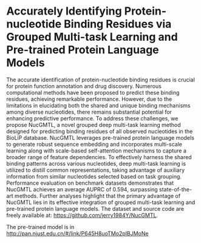 # Accurately Identifying Protein-nucleotide Binding Residues via Grouped Multi-task Learning and Pre-trained Protein Language Models

The accurate identification of protein-nucleotide binding residues is crucial for protein function annotation and drug discovery. Numerous computational methods have been proposed to predict these binding residues, achieving remarkable performance. However, due to the limitations in elucidating both the shared and unique binding mechanisms among diverse nucleotides, there remains substantial potential for enhancing predictive performance. To address these challenges, we propose NucGMTL, a novel grouped deep multi-task learning method designed for predicting binding residues of all observed nucleotides in the BioLiP database. NucGMTL leverages pre-trained protein language models to generate robust sequence embedding and incorporates multi-scale learning along with scale-based self-attention mechanisms to capture a broader range of feature dependencies. To effectively harness the shared binding patterns across various nucleotides, deep multi-task learning is utilized to distill common representations, taking advantage of auxiliary information from similar nucleotides selected based on task grouping. Performance evaluation on benchmark datasets demonstrates that NucGMTL achieves an average AUPRC of 0.594, surpassing state-of-the-art methods. Further analyses highlight that the primary advantage of NucGMTL lies in its effective integration of grouped multi-task learning and pre-trained protein language models. The dataset and source code are freely available at: https://github.com/jerry1984Y/NucGMTL.

The pre-trained model is in http://pan.njust.edu.cn/#/link/P645H8uoTMo2pIBJMoNe
